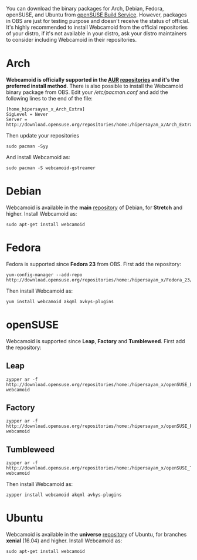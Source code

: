You can download the binary packages for Arch, Debian, Fedora, openSUSE, and Ubuntu from [openSUSE Build Service](https://build.opensuse.org/package/show/home:hipersayan_x/Webcamoid). However, packages in OBS are just for testing purpose and doesn't receive the status of official. It's highly recommended to install Webcamoid from the official repositories of your distro, if it's not available in your distro, ask your distro maintainers to consider including Webcamoid in their repositories.

# Arch #

**Webcamoid is officially supported in the [AUR](https://aur.archlinux.org/packages/webcamoid) [repositories](https://aur.archlinux.org/packages/webcamoid-git) and it's the preferred install method**. There is also possible to install the Webcamoid binary package from OBS.
Edit your */etc/pacman.conf* and add the following lines to the end of the file:

    [home_hipersayan_x_Arch_Extra]
    SigLevel = Never
    Server = http://download.opensuse.org/repositories/home:/hipersayan_x/Arch_Extra/$arch

Then update your repositories

    sudo pacman -Syy

And install Webcamoid as:

    sudo pacman -S webcamoid-gstreamer

# Debian #

Webcamoid is available in the **main** [repository](https://packages.debian.org/sid/webcamoid) of Debian, for **Stretch** and higher. Install Webcamoid as:

    sudo apt-get install webcamoid

# Fedora #

Fedora is supported since **Fedora 23** from OBS. First add the repository:

    yum-config-manager --add-repo http://download.opensuse.org/repositories/home:/hipersayan_x/Fedora_23/home:hipersayan_x.repo

Then install Webcamoid as:

    yum install webcamoid akqml avkys-plugins

# openSUSE #

Webcamoid is supported since **Leap**, **Factory** and **Tumbleweed**. First add the repository:

## Leap ##

    zypper ar -f http://download.opensuse.org/repositories/home:/hipersayan_x/openSUSE_Leap_42.1/ webcamoid


## Factory ##

    zypper ar -f http://download.opensuse.org/repositories/home:/hipersayan_x/openSUSE_Factory/ webcamoid


## Tumbleweed ##

    zypper ar -f http://download.opensuse.org/repositories/home:/hipersayan_x/openSUSE_Tumbleweed/ webcamoid

Then install Webcamoid as:

    zypper install webcamoid akqml avkys-plugins

# Ubuntu #

Webcamoid is available in the **universe** [repository](http://packages.ubuntu.com/xenial/webcamoid) of Ubuntu, for branches **xenial** (16.04) and higher. Install Webcamoid as:

    sudo apt-get install webcamoid
